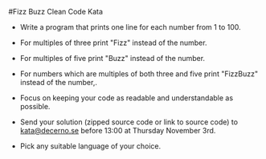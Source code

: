 #Fizz Buzz Clean Code Kata

- Write a program that prints one line for each number from 1 to 100.
- For multiples of three print "Fizz" instead of the number.
- For multiples of five print "Buzz" instead of the number.
- For numbers which are multiples of both three and five print "FizzBuzz" instead of the number,.
- Focus on keeping your code as readable and understandable as possible.

- Send your solution (zipped source code or link to source code) to kata@decerno.se before 13:00 at Thursday November 3rd.

- Pick any suitable language of your choice.
